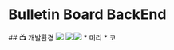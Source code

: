 <h1>Bulletin Board BackEnd</h1> 
## 📺 개발환경
  <img src="https://img.shields.io/badge/Framework-%23121011?style=plastic">
    <img src="https://img.shields.io/badge/springboot-6DB33F?style=for-the-badge&logo=springboot&logoColor=white"><img src="https://img.shields.io/badge/2.7.13-515151?style=for-the-badge">
* 머리
  * 코
